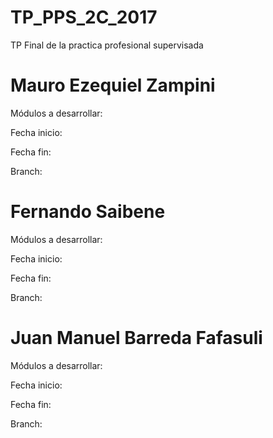 # TP_PPS_2C_2017
TP Final de la practica profesional supervisada

# Mauro Ezequiel Zampini
Módulos a desarrollar:

Fecha inicio:

Fecha fin:

Branch:

# Fernando Saibene
Módulos a desarrollar:

Fecha inicio:

Fecha fin:

Branch:

# Juan Manuel Barreda Fafasuli
Módulos a desarrollar:

Fecha inicio:

Fecha fin:

Branch: